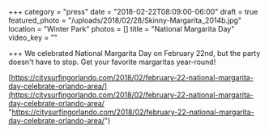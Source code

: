 +++
category = "press"
date = "2018-02-22T08:09:00-06:00"
draft = true
featured_photo = "/uploads/2018/02/28/Skinny-Margarita_2014b.jpg"
location = "Winter Park"
photos = []
title = "National Margarita Day"
video_key = ""

+++
We celebrated National Margarita Day on February 22nd, but the party doesn't have to stop. Get your favorite margaritas year-round! 

[https://citysurfingorlando.com/2018/02/february-22-national-margarita-day-celebrate-orlando-area/](https://citysurfingorlando.com/2018/02/february-22-national-margarita-day-celebrate-orlando-area/ "https://citysurfingorlando.com/2018/02/february-22-national-margarita-day-celebrate-orlando-area/")